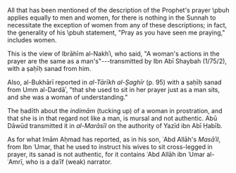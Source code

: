 All that has been mentioned of the description of the Prophet's prayer \pbuh applies equally to men and women, for there is nothing in the Sunnah to necessitate the exception of women from any of these descriptions; in fact, the generality of his \pbuh statement, "Pray as you have seen me praying," includes women.

<!-- TODO double check the following -->

This is the view of Ibrāhīm al-Nakhʾi, who said, "A woman's actions in the prayer are the same as a man's"---transmitted by Ibn Abī Shaybah (1/75/2), with a ṣaḥīḥ sanad from him.

Also, al-Bukhārī reported in _al-Tārīkh al-Ṣaghīr_ (p. 95) with a ṣaḥīḥ sanad from Umm al-Dardāʾ, "that she used to sit in her prayer just as a man sits, and she was a woman of understanding."

The ḥadīth about the _indimām_ (tucking up) of a woman in prostration, and that she is in that regard not like a man, is mursal and not authentic. Abū Dāwūd transmitted it in _al-Marāsīl_ on the authority of Yazīd ibn Abī Ḥabīb.

As for what Imām Aḥmad has reported, as in his son, ʿAbd Allāh's _Masāʾil_, from Ibn ʿUmar, that he used to instruct his wives to sit cross-legged in prayer, its sanad is not authentic, for it contains ʿAbd Allāh ibn ʿUmar al-ʿAmrī, who is a ḍaʿīf (weak) narrator.


